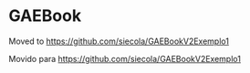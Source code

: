 # GAEBook
Moved to https://github.com/siecola/GAEBookV2Exemplo1

Movido para https://github.com/siecola/GAEBookV2Exemplo1
